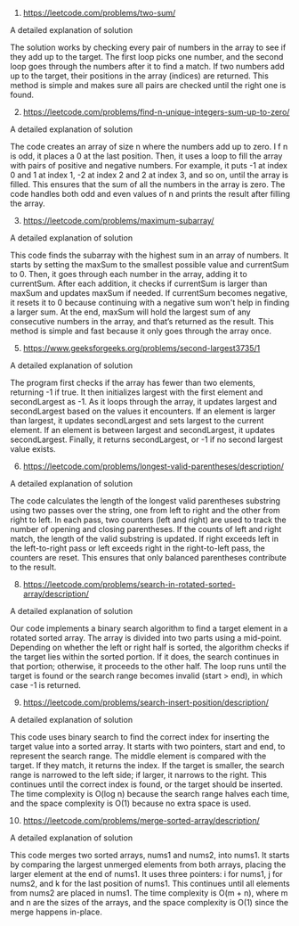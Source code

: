 1. https://leetcode.com/problems/two-sum/

A detailed explanation of solution

The solution works by checking every pair of numbers in the array to see if they add up to the target. 
The first loop picks one number, and the second loop goes through the numbers after it to find a match. 
If two numbers add up to the target, their positions in the array (indices) are returned. This method is simple and makes sure all pairs are checked until the right one is found.

2.  https://leetcode.com/problems/find-n-unique-integers-sum-up-to-zero/
   
A detailed explanation of solution

The code creates an array of size n where the numbers add up to zero. I
f n is odd, it places a 0 at the last position. Then, it uses a loop to fill the array with pairs of positive and negative numbers. 
For example, it puts -1 at index 0 and 1 at index 1, -2 at index 2 and 2 at index 3, and so on, until the array is filled. 
This ensures that the sum of all the numbers in the array is zero. The code handles both odd and even values of n and prints the result after filling the array.

3. https://leetcode.com/problems/maximum-subarray/

A detailed explanation of solution

This code finds the subarray with the highest sum in an array of numbers. 
It starts by setting the maxSum to the smallest possible value and currentSum to 0. 
Then, it goes through each number in the array, adding it to currentSum. 
After each addition, it checks if currentSum is larger than maxSum and updates maxSum if needed. 
If currentSum becomes negative, it resets it to 0 because continuing with a negative sum won't help in finding a larger sum. 
At the end, maxSum will hold the largest sum of any consecutive numbers in the array, and that’s returned as the result. 
This method is simple and fast because it only goes through the array once.

5. https://www.geeksforgeeks.org/problems/second-largest3735/1

A detailed explanation of solution

The program first checks if the array has fewer than two elements, returning -1 if true. 
It then initializes largest with the first element and secondLargest as -1. 
As it loops through the array, it updates largest and secondLargest based on the values it encounters. 
If an element is larger than largest, it updates secondLargest and sets largest to the current element. 
If an element is between largest and secondLargest, it updates secondLargest. Finally, it returns secondLargest, or -1 if no second largest value exists.

6. https://leetcode.com/problems/longest-valid-parentheses/description/

A detailed explanation of solution

The code calculates the length of the longest valid parentheses substring using two passes over the string, one from left to right and the other from right to left. 
In each pass, two counters (left and right) are used to track the number of opening and closing parentheses. 
If the counts of left and right match, the length of the valid substring is updated. 
If right exceeds left in the left-to-right pass or left exceeds right in the right-to-left pass, the counters are reset. 
This ensures that only balanced parentheses contribute to the result.

8. https://leetcode.com/problems/search-in-rotated-sorted-array/description/
   
A detailed explanation of solution

Our code implements a binary search algorithm to find a target element in a rotated sorted array. 
The array is divided into two parts using a mid-point. Depending on whether the left or right half is sorted, the algorithm checks if the target lies within the sorted portion. 
If it does, the search continues in that portion; otherwise, it proceeds to the other half. 
The loop runs until the target is found or the search range becomes invalid (start > end), in which case -1 is returned.

9. https://leetcode.com/problems/search-insert-position/description/
    
A detailed explanation of solution

This code uses binary search to find the correct index for inserting the target value into a sorted array. 
It starts with two pointers, start and end, to represent the search range. The middle element is compared with the target. 
If they match, it returns the index. If the target is smaller, the search range is narrowed to the left side; if larger, it narrows to the right. 
This continues until the correct index is found, or the target should be inserted. 
The time complexity is O(log n) because the search range halves each time, and the space complexity is O(1) because no extra space is used.

10. https://leetcode.com/problems/merge-sorted-array/description/
    
A detailed explanation of solution

This code merges two sorted arrays, nums1 and nums2, into nums1. 
It starts by comparing the largest unmerged elements from both arrays, placing the larger element at the end of nums1. 
It uses three pointers: i for nums1, j for nums2, and k for the last position of nums1. This continues until all elements from nums2 are placed in nums1. 
The time complexity is O(m + n), where m and n are the sizes of the arrays, and the space complexity is O(1) since the merge happens in-place.






